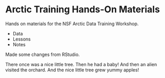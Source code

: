 # Arctic Training Hands-On Materials

Hands on materials for the NSF Arctic Data Training Workshop. 

* Data 
* Lessons 
* Notes 

Made some changes from RStudio. 

There once was a nice little tree. 
Then he had a baby! 
And then an alien visited the orchard. 
And the nice little tree grew yummy apples! 

